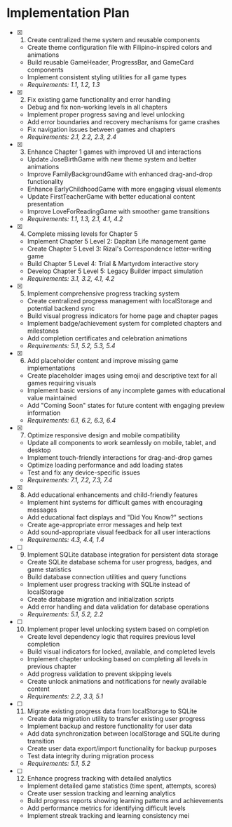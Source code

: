 # Implementation Plan

- [x] 1. Create centralized theme system and reusable components

  - Create theme configuration file with Filipino-inspired colors and animations
  - Build reusable GameHeader, ProgressBar, and GameCard components
  - Implement consistent styling utilities for all game types
  - _Requirements: 1.1, 1.2, 1.3_

- [x] 2. Fix existing game functionality and error handling

  - Debug and fix non-working levels in all chapters
  - Implement proper progress saving and level unlocking
  - Add error boundaries and recovery mechanisms for game crashes
  - Fix navigation issues between games and chapters
  - _Requirements: 2.1, 2.2, 2.3, 2.4_

- [x] 3. Enhance Chapter 1 games with improved UI and interactions

  - Update JoseBirthGame with new theme system and better animations
  - Improve FamilyBackgroundGame with enhanced drag-and-drop functionality
  - Enhance EarlyChildhoodGame with more engaging visual elements
  - Update FirstTeacherGame with better educational content presentation
  - Improve LoveForReadingGame with smoother game transitions
  - _Requirements: 1.1, 1.3, 2.1, 4.1, 4.2_

- [x] 4. Complete missing levels for Chapter 5

  - Implement Chapter 5 Level 2: Dapitan Life management game
  - Create Chapter 5 Level 3: Rizal's Correspondence letter-writing game
  - Build Chapter 5 Level 4: Trial & Martyrdom interactive story
  - Develop Chapter 5 Level 5: Legacy Builder impact simulation
  - _Requirements: 3.1, 3.2, 4.1, 4.2_

- [x] 5. Implement comprehensive progress tracking system

  - Create centralized progress management with localStorage and potential backend sync
  - Build visual progress indicators for home page and chapter pages
  - Implement badge/achievement system for completed chapters and milestones
  - Add completion certificates and celebration animations
  - _Requirements: 5.1, 5.2, 5.3, 5.4_

- [x] 6. Add placeholder content and improve missing game implementations

  - Create placeholder images using emoji and descriptive text for all games requiring visuals
  - Implement basic versions of any incomplete games with educational value maintained
  - Add "Coming Soon" states for future content with engaging preview information
  - _Requirements: 6.1, 6.2, 6.3, 6.4_

- [x] 7. Optimize responsive design and mobile compatibility

  - Update all components to work seamlessly on mobile, tablet, and desktop
  - Implement touch-friendly interactions for drag-and-drop games
  - Optimize loading performance and add loading states
  - Test and fix any device-specific issues
  - _Requirements: 7.1, 7.2, 7.3, 7.4_

- [x] 8. Add educational enhancements and child-friendly features

  - Implement hint systems for difficult games with encouraging messages
  - Add educational fact displays and "Did You Know?" sections
  - Create age-appropriate error messages and help text
  - Add sound-appropriate visual feedback for all user interactions
  - _Requirements: 4.3, 4.4, 1.4_

- [ ] 9. Implement SQLite database integration for persistent data storage

  - Create SQLite database schema for user progress, badges, and game statistics
  - Build database connection utilities and query functions
  - Implement user progress tracking with SQLite instead of localStorage
  - Create database migration and initialization scripts
  - Add error handling and data validation for database operations
  - _Requirements: 5.1, 5.2, 2.2_

- [ ] 10. Implement proper level unlocking system based on completion

  - Create level dependency logic that requires previous level completion
  - Build visual indicators for locked, available, and completed levels
  - Implement chapter unlocking based on completing all levels in previous chapter
  - Add progress validation to prevent skipping levels
  - Create unlock animations and notifications for newly available content
  - _Requirements: 2.2, 3.3, 5.1_

- [ ] 11. Migrate existing progress data from localStorage to SQLite

  - Create data migration utility to transfer existing user progress
  - Implement backup and restore functionality for user data
  - Add data synchronization between localStorage and SQLite during transition
  - Create user data export/import functionality for backup purposes
  - Test data integrity during migration process
  - _Requirements: 5.1, 5.2_

- [ ] 12. Enhance progress tracking with detailed analytics

  - Implement detailed game statistics (time spent, attempts, scores)
  - Create user session tracking and learning analytics
  - Build progress reports showing learning patterns and achievements
  - Add performance metrics for identifying difficult levels
  - Implement streak tracking and learning consistency mei